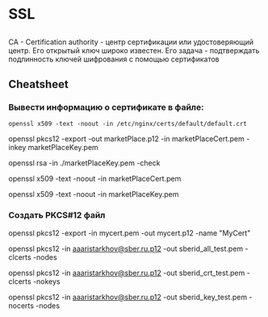# SSL

##

CA - Certification authority - центр сертификации или удостоверяющий центр. Его открытый ключ широко известен. Его задача - подтверждать подлинность ключей шифрования с помощью сертификатов

## Cheatsheet

### Вывести информацию о сертификате в файле:

```shell
openssl x509 -text -noout -in /etc/nginx/certs/default/default.crt
```

openssl pkcs12 -export -out marketPlace.p12 -in marketPlaceCert.pem -inkey marketPlaceKey.pem

openssl rsa -in ./marketPlaceKey.pem -check

openssl x509 -text -noout -in  marketPlaceCert.pem

openssl x509 -text -noout -in  marketPlaceKey.pem


### Создать PKCS#12 файл

openssl pkcs12 -export -in mycert.pem -out mycert.p12 -name "MyCert"

openssl pkcs12 -in aaaristarkhov@sber.ru.p12 -out sberid_all_test.pem -clcerts -nodes

openssl pkcs12 -in aaaristarkhov@sber.ru.p12 -out sberid_crt_test.pem -clcerts -nokeys

openssl pkcs12 -in aaaristarkhov@sber.ru.p12 -out sberid_key_test.pem -nocerts -nodes
